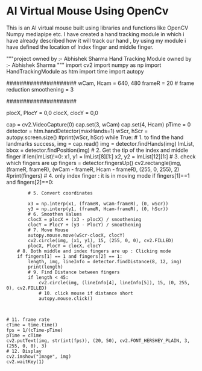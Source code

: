 # AI Virtual Mouse Using OpenCv 
 This is an AI virtual mouse built using libraries and functions like OpenCV Numpy mediapipe etc. I have created a hand tracking module in which i have already described how it will track our hand , by using my module i have defined the location of Index finger and middle finger.

"""project owned by :- Abhishek Sharma
Hand Tracking Module owned by :- Abhishek Sharma
"""
import cv2
import numpy as np
import HandTrackingModule as htm
import time
import autopy

#####################
wCam, Hcam = 640, 480
frameR = 20 # frame reduction
smoothening = 3

#####################

plocX, PlocY = 0,0
clocX, clocY = 0,0

cap = cv2.VideoCapture(0)
cap.set(3, wCam)
cap.set(4, Hcam)
pTime = 0
detector = htm.handDetector(maxHands=1)
wScr, hScr = autopy.screen.size()
#print(wScr, hScr)
while True:
    # 1. to find the hand landmarks
    success, img = cap.read()
    img = detector.findHands(img)
    lmList, bbox = detector.findPosition(img)
    # 2. Get the tip of the index and middle finger
    if len(lmList)!=0:
        x1, y1 = lmList[8][1:]
        x2, y2 = lmList[12][1:]
    # 3. check which fingers are up
        fingers = detector.fingersUp()
        cv2.rectangle(img, (frameR, frameR), (wCam - frameR, Hcam - frameR), (255, 0, 255), 2)
        #print(fingers)
        # 4. only index finger : it is in moving mode
        if fingers[1]==1 and fingers[2]==0:

            # 5. Convert coordinates

            x3 = np.interp(x1, (frameR, wCam-frameR), (0, wScr))
            y3 = np.interp(y1, (frameR, Hcam-frameR), (0, hScr))
            # 6. Smoothen Values
            clocX = plocX + (x3 - plocX) / smoothening
            clocY = PlocY + (y3 - PlocY) / smoothening
            # 7. Move Mouse
            autopy.mouse.move(wScr-clocX, clocY)
            cv2.circle(img, (x1, y1), 15, (255, 0, 0), cv2.FILLED)
            plocX, PlocY = clocX, clocY
        # 8. Both middle and index fingers are up : Clicking mode
        if fingers[1] == 1 and fingers[2] == 1:
            length, img, lineInfo = detector.findDistance(8, 12, img)
            print(length)
            # 9. Find Distance between fingers
            if length < 45:
                cv2.circle(img, (lineInfo[4], lineInfo[5]), 15, (0, 255, 0), cv2.FILLED)
                # 10. click mouse if distance short
                autopy.mouse.click()



    # 11. frame rate
    cTime = time.time()
    fps = 1/(cTime-pTime)
    pTime = cTime
    cv2.putText(img, str(int(fps)), (20, 50), cv2.FONT_HERSHEY_PLAIN, 3, (255, 0, 0), 3)
    # 12. Display
    cv2.imshow("Image", img)
    cv2.waitKey(1)


